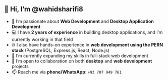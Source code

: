 ## 👋 Hi, I’m @wahidsharifi8

- 👀 I’m passionate about **Web Development** and **Desktop Application Development**
- 💻 I have **2 years of experience** in building desktop applications, and I’m currently working in that field
- 🌐 I also have hands-on experience in **web development using the PERN stack** (PostgreSQL, Express.js, React, Node.js)
- 🌱 I’m currently expanding my skills in full-stack web development
- 🤝 I’m open to collaboration on both **desktop** and **web development** projects
- 📫 Reach me via **phone/WhatsApp**: `+93 707 949 761`

<!---
wahidsharifi8/wahidsharifi8 is a ✨ special ✨ repository because its `README.md` (this file) appears on your GitHub profile.
You can click the Preview link to take a look at your changes.
--->
